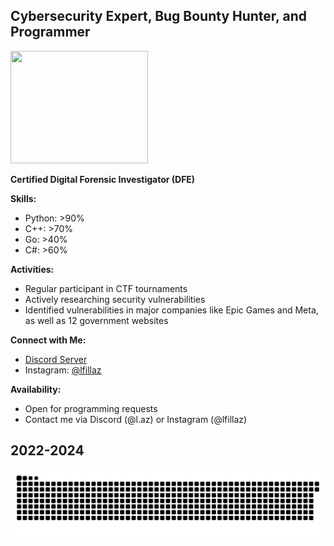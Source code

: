 ## Cybersecurity Expert, Bug Bounty Hunter, and Programmer

<p align="left">
  <img height="180" width="220" src="[https://github.com/0x157/0x157/assets/102762345/045bdd0b-e764-4349-92f1-e959cdc29878](https://discord.com/assets/f2e7e039481fe710db89197038b53d11.svg)">
</p>

**Certified Digital Forensic Investigator (DFE)**

**Skills:**
- Python: >90%
- C++: >70%
- Go: >40%
- C#: >60%

**Activities:**
- Regular participant in CTF tournaments
- Actively researching security vulnerabilities
- Identified vulnerabilities in major companies like Epic Games and Meta, as well as 12 government websites

**Connect with Me:**
- [Discord Server](https://discord.gg/tpbVvUgcE3)
- Instagram: [@lfillaz](https://www.instagram.com/lfillaz)

**Availability:**
- Open for programming requests
- Contact me via Discord (@l.az) or Instagram (@lfillaz)

## 2022-2024
![Snake animation](laz.svg)
